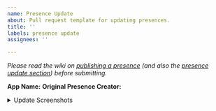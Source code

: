 ```yaml
---
name: Presence Update
about: Pull request template for updating presences.
title: ''
labels: presence update
assignees: ''

---
```


_Please read the wiki on [publishing a presence](https://github.com/Steemcord/Presences/wiki/Publishing-a-Presence) (and also the [presence update section](https://github.com/Steemcord/Presences/wiki/Publishing-a-Presence#presence-updating--ownership)) before submitting._

**App Name:** 
**Original Presence Creator:** 

<details>
  <summary>Update Screenshots</summary>

> Put image links inside of here.

</details>